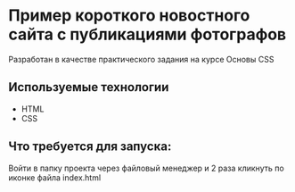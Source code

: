 # Пример короткого новостного сайта с публикациями фотографов

Разработан в качестве практического задания на курсе Основы CSS

## Используемые технологии

* HTML
* CSS

## Что требуется для запуска:

Войти в папку проекта через файловый менеджер и 2 раза кликнуть по иконке файла index.html